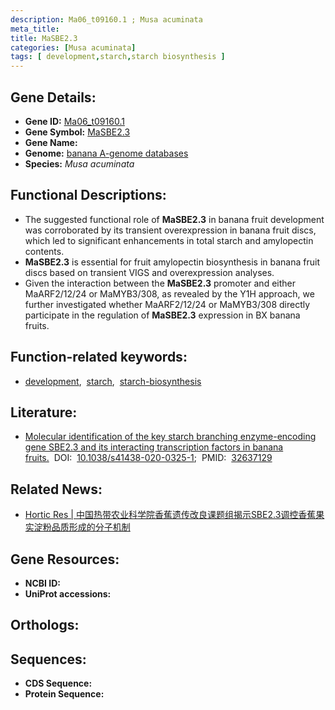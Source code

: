 ```yaml
---
description: Ma06_t09160.1 ; Musa acuminata
meta_title:
title: MaSBE2.3
categories: [Musa acuminata]
tags: [ development,starch,starch biosynthesis ]
---
```


## Gene Details:
- **Gene ID:**	[Ma06_t09160.1]()
- **Gene Symbol:** <u>MaSBE2.3</u>
- **Gene Name:** 
- **Genome:** [banana A-genome databases](https://banana-genome-hub.southgreen.fr/)
- **Species:** *Musa acuminata*

## Functional Descriptions:
   - The suggested functional role of **MaSBE2.3** in banana fruit development was corroborated by its transient overexpression in banana fruit discs, which led to significant enhancements in total starch and amylopectin contents.
   - **MaSBE2.3** is essential for fruit amylopectin biosynthesis in banana fruit discs based on transient VIGS and overexpression analyses.
   - Given the interaction between the **MaSBE2.3** promoter and either MaARF2/12/24 or MaMYB3/308, as revealed by the Y1H approach, we further investigated whether MaARF2/12/24 or MaMYB3/308 directly participate in the regulation of **MaSBE2.3** expression in BX banana fruits.

## Function-related keywords:
   - [development](/tags/development/),&nbsp;&nbsp;[starch](/tags/starch/),&nbsp;&nbsp;[starch-biosynthesis](/tags/starch-biosynthesis/)

## Literature:
   - [Molecular identification of the key starch branching enzyme-encoding gene SBE2.3 and its interacting transcription factors in banana fruits.]( https://academic.oup.com/hr/article/doi/10.1038/s41438-020-0325-1/6445559?login=true)&nbsp;&nbsp;DOI:&nbsp;&nbsp;[10.1038/s41438-020-0325-1](https://academic.oup.com/hr/article/doi/10.1038/s41438-020-0325-1/6445559?login=true);&nbsp;&nbsp;PMID:&nbsp;&nbsp;[32637129](https://pubmed.ncbi.nlm.nih.gov/32637129/)

## Related News:
   - [Hortic Res | 中国热带农业科学院香蕉遗传改良课题组揭示SBE2.3调控香蕉果实淀粉品质形成的分子机制](https://mp.weixin.qq.com/s?__biz=Mzg3MDEwNDEyMg==&mid=2247492226&idx=6&sn=cd2fd86a6ca39bcefe53513d2bfee2f4&chksm=ce904fd7f9e7c6c19263444f63925cc97389f992b16e37939d9bfcc26dfe638c615201845042&scene=27#wechat_redirect)

## Gene Resources:
- **NCBI ID:**  [](https://www.ncbi.nlm.nih.gov/gene/?term=)
- **UniProt accessions:** [](https://www.uniprot.org/uniprotkb//entry)

## Orthologs:

## Sequences:
- **CDS Sequence:**
- **Protein Sequence:**
